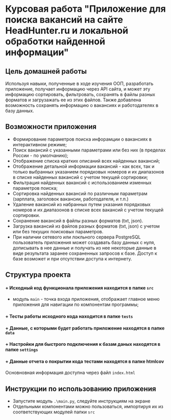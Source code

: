 # Курсовая работа "Приложение для поиска вакансий на сайте HeadHunter.ru и локальной обработки найденной информации"
## Цель домашней работы
Используя навыки, полученные в ходе изучения ООП, разработать приложение, получает информацию через API сайта,
и может эту информацию сортировать, фильтровать, сохранять в файлы разных форматов и загрузажать ее из этих файлов.
Также добавлена возможность сохранять информацию о вакансиях и работодателях в базу данных.

## Возможности приложения
+ Формирование параметров поиска инфорамции о вакансиях в интерактивном режиме;
+ Поиск вакансий с указанными параметрами или без них (в пределах России - по умолчанию);
+ Отображение списка кратких описаний всех найденных вакансий;
+ Отображение детальной информации вакансий - как всех, так и только выбранных указанием порядковых номеров
  и их диапазонов в списке найденных вакансий с учетом текущей сортировки;  
+ Фильтрация найденных вакансий с использованием изменных параметров поиска;
+ Сортировка найденных вакансий по различным параметрам (зарплата, заголовок вакансии, работодателя, и т.п.)
+ Удаление вакансий из набранных путем указания порядковых номеров и их диапазонов в списке всех вакансий с учетом 
  текущей сортировки.
+ Сохранение вакансий в файлы разных форматов (txt, json).
+ Загрузка вакансий из файлов разных форматов (txt, json) с учетом или без текущих поисковых параметров.
+ При наличии сетевого или локльного сервера PostgreSQL пользователь приложения может создавать
  базу данных с нуля, дописывать в нее данные и получать из нее некоторые данные в виде
результата заранее сохраненных запросов к базе. Доступ к базе возможет и при отсутствии доступа к интернету.

## Структура проекта
#### + Исходный код функционала приложения находится в папке `src`
  + модуль `main` - точка входа приложения, отображает главное меню приложения для навигации по компонентам программы;
#### + Тесты работы исходного кода находится в папке `tests`
#### + Данные, с которыми будет работать приложение находятся в папке `data`
#### + Настройки для быстрого подключения к базам даных находятся в папке `settings`
#### + Данные отчета о покрытии кода тестами находятся в папке htmlcov
Основновная информация доступна через файл `index.html`



## Инструкции по использованию приложения
- Запустите модуль `.\main.py`, следуйте инструкциям на экране
- Отдельными компонентами можно пользоваться, импортируя их из соответствующих модулей папки `src`

